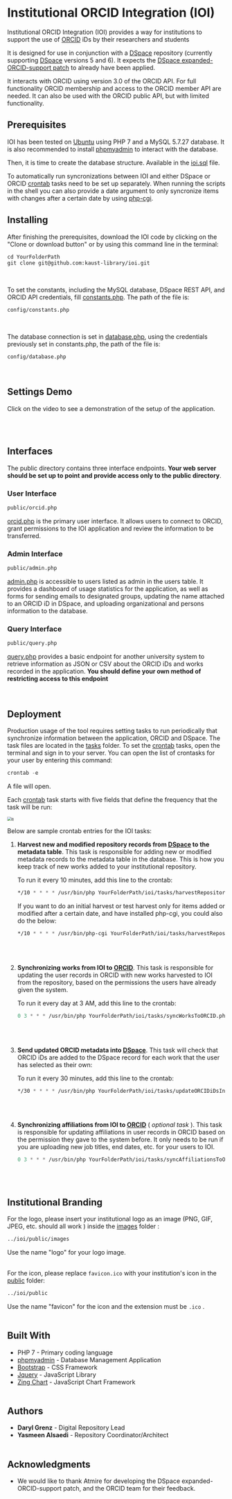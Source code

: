 # Institutional ORCID Integration (IOI)

Institutional ORCID Integration (IOI) provides a way for institutions to support the use of [ORCID](https://orcid.org/) iDs by their researchers and students

It is designed for use in conjunction with a [DSpace](https://duraspace.org/dspace/) repository (currently supporting [DSpace](https://duraspace.org/dspace/) versions 5 and 6). It expects the [DSpace expanded-ORCID-support patch](https://atmire.github.io/expanded-ORCID-support) to already have been applied.

It interacts with ORCID using version 3.0 of the ORCID API. For full functionality ORCID membership and access to the ORCID member API are needed. It can also be used with the ORCID public API, but with limited functionality.<br/>


## Prerequisites

IOI has been tested on [Ubuntu](https://ubuntu.com/download/server) using PHP 7 and a MySQL 5.7.27 database. It is also recommended to install  [phpmyadmin](https://www.phpmyadmin.net/downloads/) to interact with the database. 

Then, it is time to create the database structure. Available in the [ioi.sql](ioi.sql) file. 

To automatically run syncronizations between IOI and either DSpace or ORCID [crontab](https://crontab.guru/) tasks need to be set up separately. When running the scripts in the shell you can also provide a date argument to only syncronize items with changes after a certain date by using [php-cgi](https://www.howtoinstall.co/en/ubuntu/xenial/php-cgi).<br/>



## Installing

After finishing the prerequisites, download the IOI code by clicking on the "Clone or download  button" or by using this command line in the terminal:

```commonlisp
cd YourFolderPath
git clone git@github.com:kaust-library/ioi.git 
```
<br/>


To set the constants, including the MySQL database, DSpace REST API, and ORCID API credentials, fill [constants.php](config/constants.php). The path of the file is: 

```commonlisp
config/constants.php
```

<br/>

The database connection is set in [database.php](config/database.php), using the credentials previously set in constants.php, the path of the file is: 

```commonlisp
config/database.php
```

<br/>


## Settings Demo

Click on the video to see a demonstration of the setup of the application.<br/><br/>

<br/>

## Interfaces

The public directory contains three interface endpoints. **Your web server should be set up to point and provide access only to the public directory**.

### User Interface

```commonlisp
public/orcid.php
```

[orcid.php](public/orcid.php) is the primary user interface. It allows users to connect to ORCID, grant permissions to the IOI application and review the information to be transferred.

### Admin Interface

```commonlisp
public/admin.php
```

[admin.php](public/admin.php) is accessible to users listed as admin in the users table. It provides a dashboard of usage statistics for the application, as well as forms for sending emails to designated groups, updating the name attached to an ORCID iD in DSpace, and uploading organizational and persons information to the database.

### Query Interface

```commonlisp
public/query.php
```

[query.php](public/query.php) provides a basic endpoint for another university system to retrieve information as JSON or CSV about the ORCID iDs and works recorded in the application. **You should define your own method of restricting access to this endpoint**

<br/>

## Deployment

Production usage of the tool requires setting tasks to run periodically that synchronize information between the application, ORCID and DSpace. The task files are located in the [tasks](tasks) folder. To set the [crontab](https://crontab.guru/) tasks, open the terminal and sign in to your server. You can open the list of crontasks for your user by entering this command:

```commonlisp
crontab -e
```

A file will open.

Each [crontab](https://crontab.guru/) task starts with five fields that define the frequency that the task will be run:

<img src="https://i2.wp.com/www.adminschoice.com/wp-content/uploads/2009/12/crontab-layout.png?w=775&ssl=1" alt="q" style="zoom:60%;" />

Below are sample crontab entries for the IOI tasks:

1. **Harvest new and modified repository records from [DSpace](https://duraspace.org/dspace/) to the metadata table**. This task is responsible for adding new or modified metadata records to the metadata table in the database. This is how you keep track of new works added to your institutional repository.

    To run it every 10 minutes, add this line to the crontab:

    ```commonlisp
    */10 * * * * /usr/bin/php YourFolderPath/ioi/tasks/harvestRepository.php
    ```

    If you want to do an initial harvest or test harvest only for items added or modified after a certain date, and have installed php-cgi, you could also do the below:

    ```commonlisp
    */10 * * * * /usr/bin/php-cgi YourFolderPath/ioi/tasks/harvestRepository.php fromDate=YYYY-MM-DD
    ```
<br/><br/>
  

2. **Synchronizing works from IOI to [ORCID](https://orcid.org/)**. This task is responsible for updating the user records in ORCID with new works harvested to IOI from the repository, based on the permissions the users have already given the system.

   To run it every day at 3 AM, add this line to the crontab:

   ```commonlisp
   0 3 * * * /usr/bin/php YourFolderPath/ioi/tasks/syncWorksToORCID.php
   ```

   <br/><br/>

   
3. **Send updated ORCID metadata into [DSpace](https://duraspace.org/dspace/)**. This task will check that ORCID iDs are added to the DSpace record for each work that the user has selected as their own:

    To run it every 30 minutes, add this line to the crontab:

   ```commonlisp
   */30 * * * * /usr/bin/php YourFolderPath/ioi/tasks/updateORCIDiDsInDSpace.php
   ```

<br/><br/>

4. **Synchronizing affiliations from IOI to [ORCID](https://orcid.org/)** ( *optional  task* ). This task is responsible for updating affiliations in user records in ORCID based on the permission they gave to the system before. It only needs to be run if you are uploading new job titles, end dates, etc. for your users to IOI.

   ```commonlisp
   0 3 * * * /usr/bin/php YourFolderPath/ioi/tasks/syncAffiliationsToORCID.php
   ```

<br/><br/>

## Institutional Branding

For the logo, please insert your institutional logo as an image (PNG, GIF, JPEG, etc. should all work ) inside the [images](images/) folder :

```commonlisp
../ioi/public/images
```

Use the name "logo" for your logo image.<br/><br/>


For the icon, please replace `favicon.ico` with your institution's icon in the [public](public/) folder:

```commonlisp
../ioi/public
```
Use the name "favicon" for the icon and the extension must be `.ico` .<br/><br/>

## Built With

* PHP 7 - Primary coding language
* [phpmyadmin](https://www.phpmyadmin.net/downloads/) - Database Management Application
* [Bootstrap](https://getbootstrap.com/) - CSS Framework
* [Jquery](https://jquery.com/) - JavaScript Library 
* [Zing Chart](https://www.zingchart.com/) - JavaScript Chart Framework <br/><br/>





## Authors

* **Daryl Grenz** - Digital Repository Lead
* **Yasmeen Alsaedi** - Repository Coordinator/Architect <br/><br/>





## Acknowledgments

* We would like to thank Atmire for developing the DSpace expanded-ORCID-support patch, and the ORCID team for their feedback.

  
